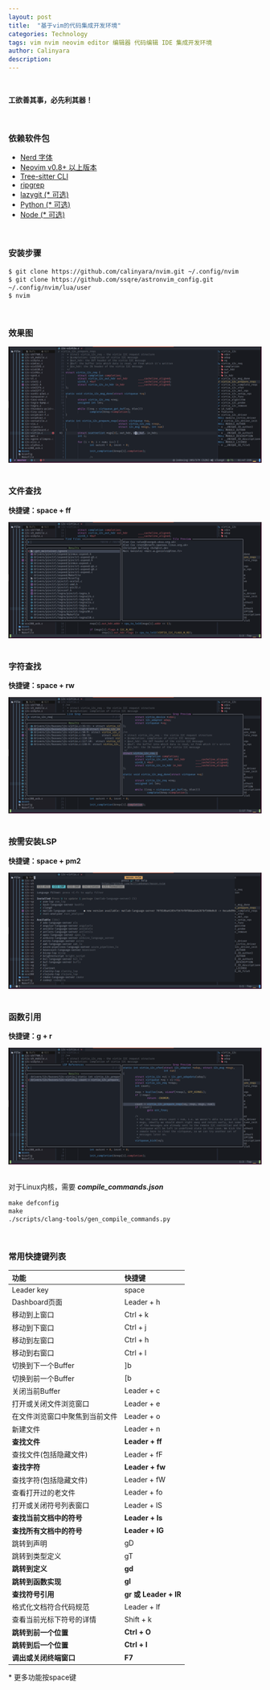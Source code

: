 ```yaml
---
layout: post
title:  "基于vim的代码集成开发环境"
categories: Technology
tags: vim nvim neovim editor 编辑器 代码编辑 IDE 集成开发环境
author: Calinyara
description:
---
```


<br>

**工欲善其事，必先利其器！**

<br>

### 依赖软件包

- [Nerd 字体](https://www.nerdfonts.com/font-downloads)
- [Neovim v0.8+ 以上版本](https://github.com/neovim/neovim/releases/tag/stable)
- [Tree-sitter CLI](https://github.com/tree-sitter/tree-sitter/blob/master/cli/README.md)
- [ripgrep](https://github.com/BurntSushi/ripgrep)
- [lazygit (* 可选)](https://github.com/jesseduffield/lazygit)
- [Python (* 可选)](https://www.python.org/)
- [Node (* 可选)](https://nodejs.org/en/)

<br>

### 安装步骤

```shell
$ git clone https://github.com/calinyara/nvim.git ~/.config/nvim
$ git clone https://github.com/ssqre/astronvim_config.git ~/.config/nvim/lua/user
$ nvim
```

<br>

### **效果图**

<div align="center"><img src="/assets/images/20230629-nvim/0.png"/></div>

<br>

### **文件查找**

**快捷键：space + ff**

<div align="center"><img src="/assets/images/20230629-nvim/1.png"/></div>

<br>

### **字符查找**

**快捷键：space + rw**

<div align="center"><img src="/assets/images/20230629-nvim/2.png"/></div>

<br>

### **按需安装LSP**

**快捷键：space + pm2**

<div align="center"><img src="/assets/images/20230629-nvim/4.png"/></div>

<br>

### **函数引用**

**快捷键：g + r**

<div align="center"><img src="/assets/images/20230629-nvim/3.png"/></div>

<br>

对于Linux内核，需要 ***compile_commands.json***

```shell
make defconfig
make
./scripts/clang-tools/gen_compile_commands.py
```



<br>

### **常用快捷键列表**

| 功能                           | 快捷键                |
| :----------------------------- | :-------------------- |
| Leader key                     | space                 |
| Dashboard页面                  | Leader + h            |
| 移动到上窗口                   | Ctrl + k              |
| 移动到下窗口                   | Ctrl + j              |
| 移动到左窗口                   | Ctrl + h              |
| 移动到右窗口                   | Ctrl + l              |
| 切换到下一个Buffer             | ]b                    |
| 切换到前一个Buffer             | [b                    |
| 关闭当前Buffer                 | Leader + c            |
| 打开或关闭文件浏览窗口         | Leader + e            |
| 在文件浏览窗口中聚焦到当前文件 | Leader + o            |
| 新建文件                       | Leader + n            |
| **查找文件**                   | **Leader + ff**       |
| 查找文件(包括隐藏文件)         | Leader + fF           |
| **查找字符**                   | **Leader + fw**       |
| 查找字符(包括隐藏文件)         | Leader + fW           |
| 查看打开过的老文件             | Leader + fo           |
| 打开或关闭符号列表窗口         | Leader + lS           |
| **查找当前文档中的符号**       | **Leader + ls**       |
| **查找所有文档中的符号**       | **Leader + lG**       |
| 跳转到声明                     | gD                    |
| 跳转到类型定义                 | gT                    |
| **跳转到定义**                 | **gd**                |
| **跳转到函数实现**             | **gI**                |
| **查找符号引用**               | **gr 或 Leader + lR** |
| 格式化文档符合代码规范         | Leader + lf           |
| 查看当前光标下符号的详情       | Shift + k             |
| **跳转到前一个位置**           | **Ctrl + O**          |
| **跳转到后一个位置**           | **Ctrl + I**          |
| **调出或关闭终端窗口**         | **F7**                |

\* 更多功能按space键

<br>

<!-- Global site tag (gtag.js) - Google Analytics -->

<script async src="https://www.googletagmanager.com/gtag/js?id=UA-66555622-4"></script>
<script>
  window.dataLayer = window.dataLayer || [];
  function gtag(){dataLayer.push(arguments);}
  gtag('js', new Date());
  gtag('config', 'UA-66555622-4');
</script>
<br>

<!-- Google tag (gtag.js) -->

<script async src="https://www.googletagmanager.com/gtag/js?id=G-27WH7FZ7KT"></script>
<script>
  window.dataLayer = window.dataLayer || [];
  function gtag(){dataLayer.push(arguments);}
  gtag('js', new Date());
  gtag('config', 'G-27WH7FZ7KT');
</script>
